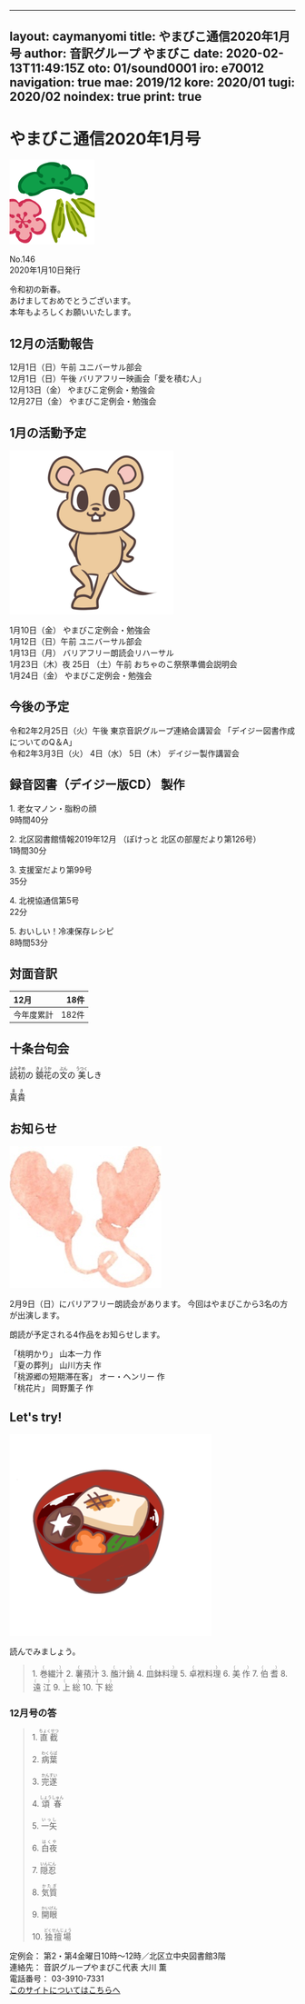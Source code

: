 ---
layout: caymanyomi
title: やまびこ通信2020年1月号
author: 音訳グループ やまびこ
date: 2020-02-13T11:49:15Z
oto: 01/sound0001
iro: e70012
navigation: true
mae: 2019/12
kore: 2020/01
tugi: 2020/02
noindex: true
print: true
--
   


# <span data-dur="4.437" data-begin="2.050" id="xmri_0001">やまびこ通信2020年1月号</span>

<img class="migi" src="media/01/cut1.png" alt="" />

<span data-dur="2.881" data-begin="6.487" id="xmri_0002">No.146</span>  
<span data-dur="4.175" data-begin="9.368" id="xmri_0003">2020年1月10日発行</span>

<span data-dur="2.95" data-begin="17.767" id="xmri_0006">令和初の新春。</span>  
<span data-dur="3.753" data-begin="20.717" id="xmri_0007">あけましておめでとうございます。</span>  
<span data-dur="4.075" data-begin="24.470" id="xmri_0008">本年もよろしくお願いいたします。</span>

## <span data-dur="2.947" data-begin="28.545" id="xmri_0009">12月の活動報告</span>

<span data-dur="2.985" data-begin="31.492" id="xmri_000A">12月1日（日）午前</span>
<span data-dur="2.635" data-begin="34.477" id="xmri_000B">ユニバーサル部会</span>  
<span data-dur="2.865" data-begin="37.112" id="xmri_000C">12月1日（日）午後</span>
<span data-dur="4.358" data-begin="39.977" id="xmri_000D">バリアフリー映画会「愛を積む人」</span>  
<span data-dur="2.807" data-begin="44.335" id="xmri_000E">12月13日（金）</span>
<span data-dur="3.786" data-begin="47.142" id="xmri_000F">やまびこ定例会・勉強会</span>  
<span data-dur="2.919" data-begin="50.928" id="xmri_0010">12月27日（金）</span>
<span data-dur="4.486" data-begin="53.847" id="xmri_0011">やまびこ定例会・勉強会</span>

## <span data-dur="2.745" data-begin="58.333" id="xmri_0012">1月の活動予定</span>

<img class="migi" src="media/01/cut2.png" alt="" />


<span data-dur="2.253" data-begin="61.078" id="xmri_0013">1月10日（金）</span>
<span data-dur="3.786" data-begin="63.331" id="xmri_0014">やまびこ定例会・勉強会</span>  
<span data-dur="2.987" data-begin="67.117" id="xmri_0015">1月12日（日）午前</span>
<span data-dur="2.635" data-begin="70.104" id="xmri_0016">ユニバーサル部会</span>  
<span data-dur="2.756" data-begin="72.739" id="xmri_0017">1月13日（月）</span>
<span data-dur="3.848" data-begin="75.495" id="xmri_0018">バリアフリー朗読会リハーサル</span>  
<span data-dur="3.058" data-begin="79.343" id="xmri_0019">1月23日（木）夜</span>
<span data-dur="1.57" data-begin="82.401" id="xmri_001A">25日</span>
<span data-dur="1.662" data-begin="83.971" id="xmri_001B">（土）午前</span>
<span data-dur="4.223" data-begin="85.633" id="xmri_001C">おちゃのこ祭祭準備会説明会  </span>  
<span data-dur="2.758" data-begin="89.856" id="xmri_001D">1月24日（金）</span>
<span data-dur="4.486" data-begin="92.614" id="xmri_001E">やまびこ定例会・勉強会</span>

## <span data-dur="2.159" data-begin="97.100" id="xmri_001F">今後の予定</span>

<span data-dur="3.923" data-begin="99.259" id="xmri_0020">令和2年2月25日（火）午後</span>
<span data-dur="4.124" data-begin="103.182" id="xmri_0021">東京音訳グループ連絡会講習会</span>
<span data-dur="4.369" data-begin="107.306" id="xmri_0022">「デイジー図書作成についてのQ＆A」</span>  
<span data-dur="3.327" data-begin="111.675" id="xmri_0023">令和2年3月3日（火）</span>
<span data-dur="1.749" data-begin="115.002" id="xmri_0024">4日（水）</span>
<span data-dur="1.745" data-begin="116.751" id="xmri_0025">5日（木）</span>
<span data-dur="4.045" data-begin="118.496" id="xmri_0026">デイジー製作講習会</span>

## <span data-dur="4.319" data-begin="122.541" id="xmri_0027">録音図書（デイジー版CD） 製作</span>


<span data-dur="0.936" data-begin="128.470" id="xmri_0029">1.</span>
<span data-dur="2.581" data-begin="129.406" id="xmri_002A">老女マノン・脂粉の顔</span>  
<span data-dur="2.802" data-begin="131.987" id="xmri_002B">9時間40分</span>

<span data-dur="0.732" data-begin="134.789" id="xmri_002C">2.</span>
<span data-dur="3.94" data-begin="135.521" id="xmri_002D">北区図書館情報2019年12月</span>
<span data-dur="4.42" data-begin="139.461" id="xmri_002E">（ぽけっと 北区の部屋だより第126号）</span>  
<span data-dur="2.963" data-begin="143.881" id="xmri_002F">1時間30分</span>

<span data-dur="0.993" data-begin="146.844" id="xmri_0030">3.</span>
<span data-dur="3.368" data-begin="147.837" id="xmri_0031">支援室だより第99号</span>  
<span data-dur="2.538" data-begin="151.205" id="xmri_0032">35分</span>

<span data-dur="0.908" data-begin="153.743" id="xmri_0033">4.</span>
<span data-dur="2.83" data-begin="154.651" id="xmri_0034">北視協通信第5号</span>  
<span data-dur="2.405" data-begin="157.481" id="xmri_0035">22分</span>

<span data-dur="0.792" data-begin="159.886" id="xmri_0036">5.</span>
<span data-dur="2.892" data-begin="160.678" id="xmri_0037">おいしい！冷凍保存レシピ</span>  
<span data-dur="3.915" data-begin="163.570" id="xmri_0038">8時間53分</span>

## <span data-dur="2.067" data-begin="167.485" id="xmri_0039">対面音訳</span>

<span data-dur="1.453" data-begin="169.552" id="xmri_003A">12月</span>|<span data-dur="2.332" data-begin="171.005" id="xmri_003B">18件</span>
|:---|---:|
<span data-dur="1.785" data-begin="173.337" id="xmri_003C">今年度累計</span>|<span data-dur="3.525" data-begin="175.122" id="xmri_003D">182件</span>

## <span data-dur="2.921" data-begin="178.647" id="xmri_003E">十条台句会</span>

<span data-dur="10.489" data-begin="181.568" id="xmri_003F"><ruby>読初<rt>よみぞめ</rt></ruby>の
<ruby>鏡花<rt>きょうか</rt></ruby>の<ruby>文<rt>ぶん</rt></ruby>の
<ruby>美<rt>うつく</rt></ruby>しき</span>

<span data-dur="2.44" data-begin="192.057" id="xmri_0045" class="haigo"><ruby>真貴<rt>まき</rt></ruby></span>

## <span data-dur="1.678" data-begin="194.497" id="xmri_0046">お知らせ</span>

<img class="migi" src="media/01/cut3.png" alt="" />


<span data-dur="5.541" data-begin="196.175" id="xmri_0047">2月9日（日）にバリアフリー朗読会があります。</span>
<span data-dur="5.015" data-begin="201.716" id="xmri_0048">今回はやまびこから3名の方が出演します。</span>

<span data-dur="4.502" data-begin="208.081" id="xmri_004A">朗読が予定される4作品をお知らせします。</span>

<span data-dur="1.282" data-begin="213.933" id="xmri_004C">「桃明かり」</span>
<span data-dur="2.926" data-begin="215.215" id="xmri_004D">山本一力 作</span>  
<span data-dur="1.723" data-begin="218.141" id="xmri_004E">「夏の葬列」</span>
<span data-dur="2.929" data-begin="219.864" id="xmri_004F">山川方夫 作</span>  
<span data-dur="2.484" data-begin="222.793" id="xmri_0050">「桃源郷の短期滞在客」</span>
<span data-dur="2.668" data-begin="225.277" id="xmri_0051">オー・ヘンリー 作</span>  
<span data-dur="1.227" data-begin="227.945" id="xmri_0052">「桃花片」</span>
<span data-dur="3.505" data-begin="229.172" id="xmri_0053">岡野薫子 作</span>


## <span data-dur="1.749" data-begin="233.177" id="xmri_0055">Let's try!</span>

<img class="migi" src="media/01/cut4.png" alt="" />


<span data-dur="2.465" data-begin="234.926" id="xmri_0056">読んでみましょう。</span>



<blockquote markdown="1">
1. <ruby>巻繊汁<rt>（　　　）</rt></ruby>
2. <ruby>薯蕷汁<rt>（　　　）</rt></ruby>
3. <ruby>醢汁鍋<rt>（　　　）</rt></ruby>
4. <ruby>皿鉢料理<rt>（　　　）</rt></ruby>
5. <ruby>卓袱料理<rt>（　　　）</rt></ruby>
6. <ruby>美作<rt>（　　　）</rt></ruby>
7. <ruby>伯耆<rt>（　　　）</rt></ruby>
8. <ruby>遠江<rt>（　　　）</rt></ruby>
9. <ruby>上総<rt>（　　　）</rt></ruby>
10. <ruby>下総<rt>（　　　）</rt></ruby>
</blockquote>
 
 
### <span data-dur="2.624" data-begin="242.804" id="xmri_0059">12月号の答</span>

<blockquote markdown="1">
<span data-dur="0.937" data-begin="245.428" id="xmri_005A">1.</span>
<span data-dur="1.747" data-begin="246.365" id="xmri_005B"><ruby>直截<rt>ちょくせつ</rt></ruby></span>

<span data-dur="0.733" data-begin="248.112" id="xmri_005C">2.</span>
<span data-dur="1.681" data-begin="248.845" id="xmri_005D"><ruby>病葉<rt>わくらば</rt></ruby></span>

<span data-dur="0.993" data-begin="250.526" id="xmri_005E">3.</span>
<span data-dur="1.634" data-begin="251.519" id="xmri_005F"><ruby>完遂<rt>かんすい</rt></ruby></span>

<span data-dur="0.907" data-begin="253.153" id="xmri_0060">4.</span>
<span data-dur="1.802" data-begin="254.060" id="xmri_0061"><ruby>頌春<rt>しょうしゅん</rt></ruby></span>

<span data-dur="0.792" data-begin="255.862" id="xmri_0062">5.</span>
<span data-dur="1.59" data-begin="256.654" id="xmri_0063"><ruby>一矢<rt>いっし</rt></ruby></span>

<span data-dur="0.993" data-begin="258.244" id="xmri_0064">6.</span>
<span data-dur="1.539" data-begin="259.237" id="xmri_0065"><ruby>白夜<rt>はくや</rt></ruby></span>

<span data-dur="0.85" data-begin="260.776" id="xmri_0066">7.</span>
<span data-dur="1.672" data-begin="261.626" id="xmri_0067"><ruby>隠忍<rt>いんにん</rt></ruby></span>

<span data-dur="0.965" data-begin="263.298" id="xmri_0068">8.</span>
<span data-dur="1.49" data-begin="264.263" id="xmri_0069"><ruby>気質<rt>かたぎ</rt></ruby></span>

<span data-dur="0.843" data-begin="265.753" id="xmri_006A">9.</span>
<span data-dur="1.615" data-begin="266.596" id="xmri_006B"><ruby>開眼<rt>かいげん</rt></ruby></span>

<span data-dur="0.884" data-begin="268.211" id="xmri_006C">10.</span>
<span data-dur="2.08" data-begin="269.095" id="xmri_006D"><ruby>独擅場<rt>どくせんじょう</rt></ruby></span>
</blockquote>


<span data-dur="1.273" data-begin="271.175" id="xmri_006E">定例会：</span>
<span data-dur="6.582" data-begin="272.448" id="xmri_006F">第2・第4金曜日10時～12時／北区立中央図書館3階</span>  
<span data-dur="1.447" data-begin="279.030" id="xmri_0070">連絡先：</span>
<span data-dur="4.374" data-begin="280.477" id="xmri_0071">音訳グループやまびこ代表 大川 薫</span>  
<span data-dur="1.627" data-begin="284.851" id="xmri_0072">電話番号：</span>
<span data-dur="4.069" data-begin="286.478" id="xmri_0073">03-3910-7331</span>  
<a href="mailto:ymbk2016ml@gmail.com?Subject=やまびこウェブサイトについて" data-dur="5.786" data-begin="290.547" id="xmri_0074">このサイトについてはこちらへ</a>

